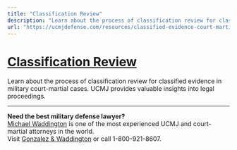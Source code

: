 ```yaml
---
title: "Classification Review"
description: "Learn about the process of classification review for classified evidence in military court-martial cases. UCMJ provides valuable insights into legal proceedings."
url: "https://ucmjdefense.com/resources/classified-evidence-court-martial/classification-review.html"
---
```


# [Classification Review](https://ucmjdefense.com/resources/classified-evidence-court-martial/classification-review.html)

Learn about the process of classification review for classified evidence in military court-martial cases. UCMJ provides valuable insights into legal proceedings.

---

**Need the best military defense lawyer?**  
[Michael Waddington](https://ucmjdefense.com/attorneys/michael-stewart-waddington-partner.html) is one of the most experienced UCMJ and court-martial attorneys in the world.  
Visit [Gonzalez & Waddington](https://ucmjdefense.com) or call 1-800-921-8607.
